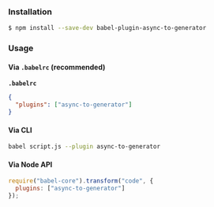 ### Installation

```sh
$ npm install --save-dev babel-plugin-async-to-generator
```

### Usage

#### Via `.babelrc` (recommended)

**`.babelrc`**

```json
{
  "plugins": ["async-to-generator"]
}
```

#### Via CLI

```sh
babel script.js --plugin async-to-generator
```

#### Via Node API

```js
require("babel-core").transform("code", {
  plugins: ["async-to-generator"]
});
```
